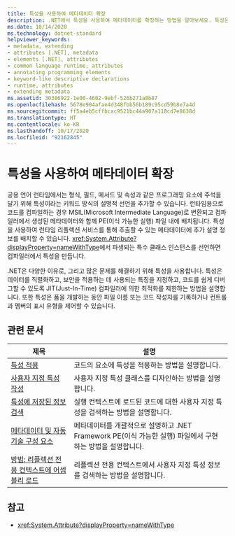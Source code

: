 ```yaml
---
title: 특성을 사용하여 메타데이터 확장
description: .NET에서 특성을 사용하여 메타데이터를 확장하는 방법을 알아보세요. 특성은 형식, 필드 등의 프로그래밍 요소에 주석을 추가하기 위한, 키워드 방식의 설명적 선언입니다.
ms.date: 10/14/2020
ms.technology: dotnet-standard
helpviewer_keywords:
- metadata, extending
- attributes [.NET], metadata
- elements [.NET], attributes
- common language runtime, attributes
- annotating programming elements
- keyword-like descriptive declarations
- runtime, attributes
- extending metadata
ms.assetid: 30386922-1e00-4602-9ebf-526b271a8b87
ms.openlocfilehash: 5678e904afae4d348fbb56b189c95cd59b8e7a4d
ms.sourcegitcommit: ff5a4eb5cffbcac9521bc44a907a118cd7e8638d
ms.translationtype: HT
ms.contentlocale: ko-KR
ms.lasthandoff: 10/17/2020
ms.locfileid: "92162845"
---
```

# <a name="extend-metadata-using-attributes"></a>특성을 사용하여 메타데이터 확장

공용 언어 런타임에서는 형식, 필드, 메서드 및 속성과 같은 프로그래밍 요소에 주석을 달기 위해 특성이라는 키워드 방식의 설명적 선언을 추가할 수 있습니다. 런타임용으로 코드를 컴파일하는 경우 MSIL(Microsoft Intermediate Language)로 변환되고 컴파일러에서 생성된 메타데이터와 함께 PE(이식 가능한 실행) 파일 내에 배치됩니다. 특성을 사용하여 런타임 리플렉션 서비스를 통해 추출할 수 있는 메타데이터에 추가 설명 정보를 배치할 수 있습니다. <xref:System.Attribute?displayProperty=nameWithType>에서 파생되는 특수 클래스 인스턴스를 선언하면 컴파일러에서 특성을 만듭니다.

.NET은 다양한 이유로, 그리고 많은 문제를 해결하기 위해 특성을 사용합니다. 특성은 데이터를 직렬화하고, 보안을 적용하는 데 사용되는 특징을 지정하고, 코드를 쉽게 디버그할 수 있도록 JIT(Just-In-Time) 컴파일러에 의한 최적화를 제한하는 방법을 설명합니다. 또한 특성은 폼을 개발하는 동안 파일 이름 또는 코드 작성자를 기록하거나 컨트롤과 멤버의 표시 유형을 제어할 수 있습니다.

## <a name="related-articles"></a>관련 문서

|제목|설명|
|-----------|-----------------|
|[특성 적용](applying-attributes.md)|코드의 요소에 특성을 적용하는 방법을 설명합니다.|
|[사용자 지정 특성 작성](writing-custom-attributes.md)|사용자 지정 특성 클래스를 디자인하는 방법을 설명합니다.|
|[특성에 저장된 정보 검색](retrieving-information-stored-in-attributes.md)|실행 컨텍스트에 로드된 코드에 대한 사용자 지정 특성을 검색하는 방법을 설명합니다.|
|[메타데이터 및 자동 기술 구성 요소](../metadata-and-self-describing-components.md)|메타데이터를 개괄적으로 설명하고 .NET Framework PE(이식 가능한 실행) 파일에서 구현하는 방법을 설명합니다.|
|[방법: 리플렉션 전용 컨텍스트에 어셈블리 로드](../../framework/reflection-and-codedom/how-to-load-assemblies-into-the-reflection-only-context.md)|리플렉션 전용 컨텍스트에서 사용자 지정 특성 정보를 검색하는 방법을 설명합니다.|

## <a name="reference"></a>참고

- <xref:System.Attribute?displayProperty=nameWithType>
